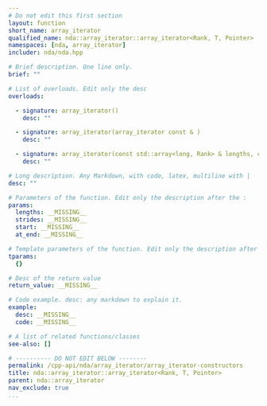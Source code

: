 ```yaml
---
# Do not edit this first section
layout: function
short_name: array_iterator
qualified_name: nda::array_iterator::array_iterator<Rank, T, Pointer>
namespaces: [nda, array_iterator]
includer: nda/nda.hpp

# Brief description. One line only.
brief: ""

# List of overloads. Edit only the desc
overloads:

  - signature: array_iterator()
    desc: ""

  - signature: array_iterator(array_iterator const & )
    desc: ""

  - signature: array_iterator(const std::array<long, Rank> & lengths, const std::array<long, Rank> & strides, T * start, bool at_end)
    desc: ""

# Long description. Any Markdown, with code, latex, multiline with |
desc: ""

# Parameters of the function. Edit only the description after the :
params:
  lengths: __MISSING__
  strides: __MISSING__
  start: __MISSING__
  at_end: __MISSING__

# Template parameters of the function. Edit only the description after the :
tparams:
  {}

# Desc of the return value
return_value: __MISSING__

# Code example. desc: any markdown to explain it.
example:
  desc: __MISSING__
  code: __MISSING__

# A list of related functions/classes
see-also: []

# ---------- DO NOT EDIT BELOW --------
permalink: /cpp-api/nda/array_iterator/array_iterator-constructors
title: nda::array_iterator::array_iterator<Rank, T, Pointer>
parent: nda::array_iterator
nav_exclude: true
...
```



